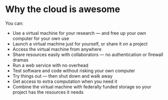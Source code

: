 Why the cloud is awesome
========================
You can:

* Use a virtual machine for your research &mdash; and free up your own computer for your own use
* Launch a virtual machine just for yourself, or share it on a project
* Access the virtual machine from anywhere
* Share resources easily with collaborators &mdash; no authentication or firewall dramas
* Run a web service with no overhead
* Test software and code without risking your own computer
* Try things out &mdash; then shut down and walk away
* Get access to extra computation when you need it
* Combine the virtual machine with federally funded storage so your project has the resources it needs
